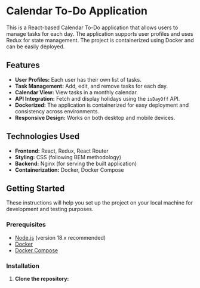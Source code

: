 # Calendar To-Do Application

This is a React-based Calendar To-Do application that allows users to manage tasks for each day. The application supports user profiles and uses Redux for state management. The project is containerized using Docker and can be easily deployed.

## Features

- **User Profiles:** Each user has their own list of tasks.
- **Task Management:** Add, edit, and remove tasks for each day.
- **Calendar View:** View tasks in a monthly calendar.
- **API Integration:** Fetch and display holidays using the `isDayOff` API.
- **Dockerized:** The application is containerized for easy deployment and consistency across environments.
- **Responsive Design:** Works on both desktop and mobile devices.

## Technologies Used

- **Frontend:** React, Redux, React Router
- **Styling:** CSS (following BEM methodology)
- **Backend:** Nginx (for serving the built application)
- **Containerization:** Docker, Docker Compose

## Getting Started

These instructions will help you set up the project on your local machine for development and testing purposes.

### Prerequisites

- [Node.js](https://nodejs.org/en/) (version 18.x recommended)
- [Docker](https://www.docker.com/)
- [Docker Compose](https://docs.docker.com/compose/)

### Installation

1. **Clone the repository:**

